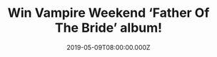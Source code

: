 ---
campaign-uuid: "c-6780e163-8fcb-4dcb-92bd-634356deaa6c"
type: "Competition"
category: "Music"
date: "2019-05-09T08:00:00.000Z"
end-date: "2019-06-09T22:59:00.000Z"
disable-form: false
is_promoted: false
has_entry_page: true
title: "Win Vampire Weekend ‘Father Of The Bride’ album!"
competition-description: "<p>After the departure of Rostam Batmanglij and a six-year\
  \ break, the New York indie-rock band, Vampire Weekend is finally back with a fourth\
  \ studio album and we have managed to get our hands on one copy to give away to\
  \ one lucky member!</p>\n<p>Want it? Click below for a chance to win.</p>\n"
hero-header: "Win Vampire Weekend ‘Father Of The Bride’ album!"
terms-confirmation: "N/A"
banner-img: "https://assets.expresslyapp.com/asset-79e04a2b-2690-4a8d-889b-d72b31d4808a.jpg"
logo-left-href: "aaa.nme.com"
logo-left-image: "https://assets.expresslyapp.com/asset-fbf88d4f-4314-43b0-bda1-e5ef736f74df.jpg"
logo-left-title: "NME AAA"
bg-image-hero: "https://assets.expresslyapp.com/asset-289028a6-b199-4de9-8d2b-bb2968cc4dbf.jpg"
bg-image-first: "https://assets.expresslyapp.com/asset-16dbc2da-3252-4c70-b5ff-f4e91598f00d.jpg"
section1-content: "<p>Produced by Ariel Rechtshaid and frontman Ezra Koenig,‘Father\
  \ Of The Bride’ is the name of the brand new album from the New York indie-rock\
  \ back, Vampire Weekend.</p>\n<p>Rich Man, Hold You Now, Spring Snow… are some of\
  \ their brand new hits we are pretty sure you wont want to miss featuring amazing\
  \ artists!</p>\n<p>Enter the draw below for a chance to win Vampire Weekend brand\
  \ new album and it could be yours! Good luck!</p>\n"
entry-title: "Win Vampire Weekend ‘Father Of The Bride’ album!"
entry-content: "<p>Enter the draw to win Vampire Weekend ‘Father Of the Bride’ album\
  \ by completing the form below before 23:59 on the 9th of June  2019.</p>\n"
has-winner: false
prize-description: "Vampire Weekend ‘Father Of The Bride’ album."
special-conditions: "Multiple entries are allowed up to one every day.\r\nThis competition\
  \ is also available on: http://club.expressly.io/competitons/vampire-weekend-father-of-the-bride-cd"
country-restrictions:
- "GB"
---